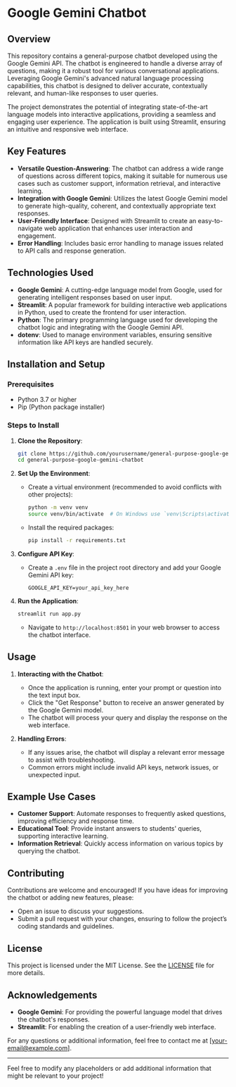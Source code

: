 #  Google Gemini Chatbot

## Overview

This repository contains a general-purpose chatbot developed using the Google Gemini API. The chatbot is engineered to handle a diverse array of questions, making it a robust tool for various conversational applications. Leveraging Google Gemini's advanced natural language processing capabilities, this chatbot is designed to deliver accurate, contextually relevant, and human-like responses to user queries.

The project demonstrates the potential of integrating state-of-the-art language models into interactive applications, providing a seamless and engaging user experience. The application is built using Streamlit, ensuring an intuitive and responsive web interface.

## Key Features

- **Versatile Question-Answering**: The chatbot can address a wide range of questions across different topics, making it suitable for numerous use cases such as customer support, information retrieval, and interactive learning.
- **Integration with Google Gemini**: Utilizes the latest Google Gemini model to generate high-quality, coherent, and contextually appropriate text responses.
- **User-Friendly Interface**: Designed with Streamlit to create an easy-to-navigate web application that enhances user interaction and engagement.
- **Error Handling**: Includes basic error handling to manage issues related to API calls and response generation.

## Technologies Used

- **Google Gemini**: A cutting-edge language model from Google, used for generating intelligent responses based on user input.
- **Streamlit**: A popular framework for building interactive web applications in Python, used to create the frontend for user interaction.
- **Python**: The primary programming language used for developing the chatbot logic and integrating with the Google Gemini API.
- **dotenv**: Used to manage environment variables, ensuring sensitive information like API keys are handled securely.

## Installation and Setup

### Prerequisites

- Python 3.7 or higher
- Pip (Python package installer)

### Steps to Install

1. **Clone the Repository**:
    ```bash
    git clone https://github.com/yourusername/general-purpose-google-gemini-chatbot.git
    cd general-purpose-google-gemini-chatbot
    ```

2. **Set Up the Environment**:
    - Create a virtual environment (recommended to avoid conflicts with other projects):
      ```bash
      python -m venv venv
      source venv/bin/activate  # On Windows use `venv\Scripts\activate`
      ```
    - Install the required packages:
      ```bash
      pip install -r requirements.txt
      ```

3. **Configure API Key**:
    - Create a `.env` file in the project root directory and add your Google Gemini API key:
      ```plaintext
      GOOGLE_API_KEY=your_api_key_here
      ```

4. **Run the Application**:
    ```bash
    streamlit run app.py
    ```

    - Navigate to `http://localhost:8501` in your web browser to access the chatbot interface.

## Usage

1. **Interacting with the Chatbot**:
    - Once the application is running, enter your prompt or question into the text input box.
    - Click the "Get Response" button to receive an answer generated by the Google Gemini model.
    - The chatbot will process your query and display the response on the web interface.

2. **Handling Errors**:
    - If any issues arise, the chatbot will display a relevant error message to assist with troubleshooting.
    - Common errors might include invalid API keys, network issues, or unexpected input.

## Example Use Cases

- **Customer Support**: Automate responses to frequently asked questions, improving efficiency and response time.
- **Educational Tool**: Provide instant answers to students' queries, supporting interactive learning.
- **Information Retrieval**: Quickly access information on various topics by querying the chatbot.

## Contributing

Contributions are welcome and encouraged! If you have ideas for improving the chatbot or adding new features, please:

- Open an issue to discuss your suggestions.
- Submit a pull request with your changes, ensuring to follow the project’s coding standards and guidelines.

## License

This project is licensed under the MIT License. See the [LICENSE](LICENSE) file for more details.

## Acknowledgements

- **Google Gemini**: For providing the powerful language model that drives the chatbot's responses.
- **Streamlit**: For enabling the creation of a user-friendly web interface.

For any questions or additional information, feel free to contact me at [your-email@example.com].

---

Feel free to modify any placeholders or add additional information that might be relevant to your project!
